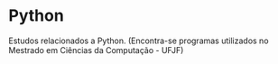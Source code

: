 # Python
Estudos relacionados a Python. (Encontra-se programas utilizados no Mestrado em Ciências da Computação - UFJF)
